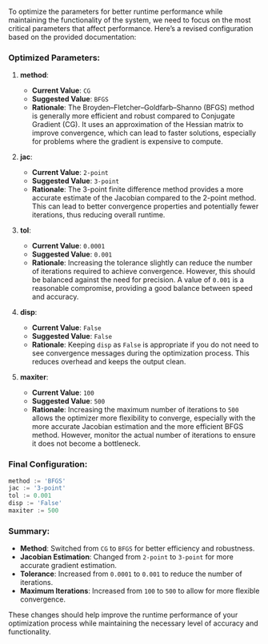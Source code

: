 To optimize the parameters for better runtime performance while maintaining the functionality of the system, we need to focus on the most critical parameters that affect performance. Here’s a revised configuration based on the provided documentation:

### Optimized Parameters:

1. **method**:
   - **Current Value**: `CG`
   - **Suggested Value**: `BFGS`
   - **Rationale**: The Broyden–Fletcher–Goldfarb–Shanno (BFGS) method is generally more efficient and robust compared to Conjugate Gradient (CG). It uses an approximation of the Hessian matrix to improve convergence, which can lead to faster solutions, especially for problems where the gradient is expensive to compute.

2. **jac**:
   - **Current Value**: `2-point`
   - **Suggested Value**: `3-point`
   - **Rationale**: The 3-point finite difference method provides a more accurate estimate of the Jacobian compared to the 2-point method. This can lead to better convergence properties and potentially fewer iterations, thus reducing overall runtime.

3. **tol**:
   - **Current Value**: `0.0001`
   - **Suggested Value**: `0.001`
   - **Rationale**: Increasing the tolerance slightly can reduce the number of iterations required to achieve convergence. However, this should be balanced against the need for precision. A value of `0.001` is a reasonable compromise, providing a good balance between speed and accuracy.

4. **disp**:
   - **Current Value**: `False`
   - **Suggested Value**: `False`
   - **Rationale**: Keeping `disp` as `False` is appropriate if you do not need to see convergence messages during the optimization process. This reduces overhead and keeps the output clean.

5. **maxiter**:
   - **Current Value**: `100`
   - **Suggested Value**: `500`
   - **Rationale**: Increasing the maximum number of iterations to `500` allows the optimizer more flexibility to converge, especially with the more accurate Jacobian estimation and the more efficient BFGS method. However, monitor the actual number of iterations to ensure it does not become a bottleneck.

### Final Configuration:
```python
method := 'BFGS'
jac := '3-point'
tol := 0.001
disp := 'False'
maxiter := 500
```

### Summary:
- **Method**: Switched from `CG` to `BFGS` for better efficiency and robustness.
- **Jacobian Estimation**: Changed from `2-point` to `3-point` for more accurate gradient estimation.
- **Tolerance**: Increased from `0.0001` to `0.001` to reduce the number of iterations.
- **Maximum Iterations**: Increased from `100` to `500` to allow for more flexible convergence.

These changes should help improve the runtime performance of your optimization process while maintaining the necessary level of accuracy and functionality.